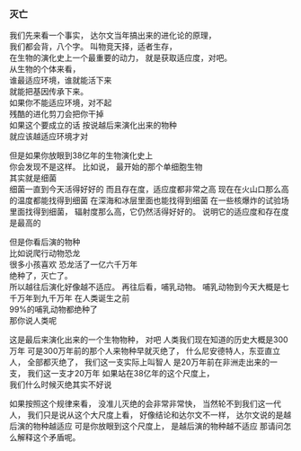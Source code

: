 ### 灭亡
我们先来看一个事实，
达尔文当年搞出来的进化论的原理，  
我们都会背，八个字。
叫物竞天择，适者生存，  
在生物的演化史上一个最重要的动力，
就是获取适应度，对吧。  
从生物的个体来看，  
谁最适应环境，谁就能活下来  
就能把基因传承下来。  
如果你不能适应环境，对不起  
残酷的进化剪刀会把你干掉  
如果这个要成立的话
按说越后来演化出来的物种  
就应该越适应环境才对

但是如果你放眼到38亿年的生物演化史上  
你会发现不是这样。
比如说，
最开始的那个单细胞生物  
其实就是细菌  
细菌一直到今天活得好好的
而且存在度，适应度都非常之高
现在在火山口那么高的温度都能找得到细菌
在深海和冰层里面也能找得到细菌
在一些核爆炸的试验场里面找得到细菌，
辐射度那么高，它仍然活得好好的。
说明它的适应度和存在度是最高的

但是你看后演的物种  
比如说爬行动物恐龙  
很多小孩喜欢
恐龙活了一亿六千万年  
绝种了，灭亡了。  
所以越往后演化好像越不适应。
再往后看，哺乳动物。
哺乳动物到今天大概是七千万年到九千万年
在人类诞生之前  
99%的哺乳动物都绝种了  
那你说人类呢

这是最后来演化出来的一个生物物种，
对吧
人类我们现在知道的历史大概是300万年
可是300万年前的那个人来物种早就灭绝了，
什么尼安德特人，东亚直立人，
全部都灭绝了，
我们这一支实际上叫智人
是20万年前在非洲走出来的一支，
我们这一支才20万年
如果站在38亿年的这个尺度上，  
我们什么时候灭绝其实不好说

如果按照这个规律来看，
没准儿灭绝的会非常非常快，
当然轮不到我们这一代人，
我们只是说从这个大尺度上看，
好像结论和达尔文不一样，
达尔文说的是越后演的物种越适应
可是你放眼到这个尺度上，
是越后演的物种越不适应
那请问怎么解释这个矛盾呢。